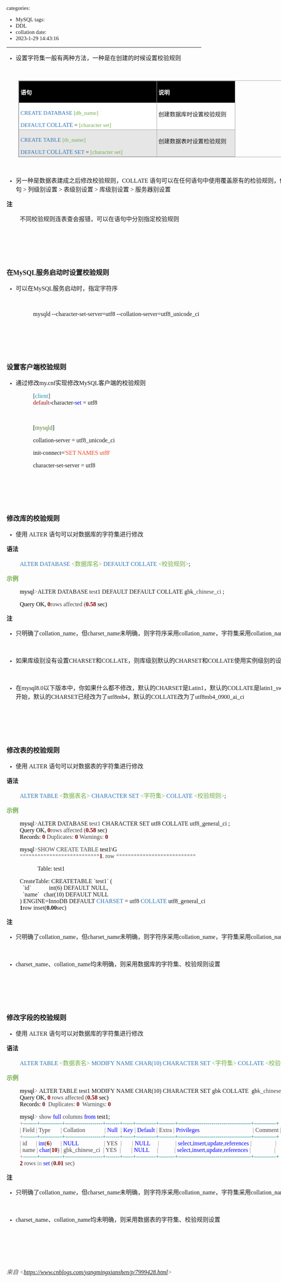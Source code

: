 categories:
- MySQL
tags:
- DDL
- collation
date:
- 2023-1-29 14:43:16
---

<body lang=zh-CN style='font-family:Calibri;font-size:11.0pt'>
<!--StartFragment-->

<div style='direction:ltr;border-width:100%'>

<div style='direction:ltr;margin-top:0in;margin-left:0in;width:9.3597in'>

<div style='direction:ltr;margin-top:0in;margin-left:0in;width:9.3597in'>

<ul type=disc style='direction:ltr;unicode-bidi:embed;margin-top:0in;
 margin-bottom:0in'>
 <li style='margin-top:0;margin-bottom:0;vertical-align:middle'><span
     style='font-family:"Microsoft YaHei UI";font-size:12.0pt'>设置字符集一般有两种方法，一种是在创建的时候设置校验规则</span></li>
</ul>

<p style='margin-left:.375in;font-family:SimSun;font-size:12.0pt'>&nbsp;</p>

<div style='direction:ltr'>

<table border=1 cellpadding=0 cellspacing=0 valign=top style='direction:ltr;
 border-collapse:collapse;border-style:solid;border-color:#A3A3A3;border-width:
 1pt;margin-left:.3333in' title="" summary="">
 <tr>
  <td style='border-style:solid;border-color:#A3A3A3;border-width:1pt;
  background-color:black;vertical-align:top;width:3.8in;padding:2.0pt 3.0pt 2.0pt 3.0pt'>
  <p style='font-family:"Microsoft YaHei UI";font-size:11.5pt;
  color:white'><span style='font-weight:bold'>语句</span></p>
  </td>
  <td style='border-style:solid;border-color:#A3A3A3;border-width:1pt;
  background-color:black;vertical-align:top;width:2.1118in;padding:2.0pt 3.0pt 2.0pt 3.0pt'>
  <p style='font-family:"Microsoft YaHei UI";font-size:11.5pt;
  color:white'><span style='font-weight:bold'>说明</span></p>
  </td>
 </tr>
 <tr>
  <td style='border-style:solid;border-color:#A3A3A3;border-width:1pt;
  background-color:white;vertical-align:top;width:3.8in;padding:2.0pt 3.0pt 2.0pt 3.0pt'>
  <p style='font-family:"Comic Sans MS";font-size:11.5pt'><span
  style='color:#2E75B5' lang=en-US>CREATE DATABASE</span><span lang=zh-CN> </span><span
  style='color:#70AD47' lang=en-US>[</span><span style='color:#70AD47'
  lang=zh-CN>db_name</span><span style='color:#70AD47' lang=en-US>]</span><span
  lang=zh-CN> </span></p>
  <p style='margin:0in'><span style='font-family:"Comic Sans MS";font-size:
  11.5pt;color:#2E75B5' lang=en-US>DEFAULT</span><span style='font-family:"Comic Sans MS";
  font-size:11.5pt;color:#2E75B5' lang=zh-CN> </span><span style='font-family:
  "Comic Sans MS";font-size:12.0pt;color:#2E75B5' lang=zh-CN>COLLATE</span><span
  style='font-family:"Comic Sans MS";font-size:11.5pt;color:#2E75B5'
  lang=en-US> </span><span style='font-family:"Comic Sans MS";font-size:11.5pt'
  lang=zh-CN>=</span><span style='font-family:"Comic Sans MS";font-size:11.5pt'
  lang=en-US> </span><span style='font-family:"Comic Sans MS";font-size:11.5pt;
  color:#70AD47' lang=en-US>[</span><span style='font-family:"Comic Sans MS";
  font-size:11.5pt;color:#70AD47' lang=zh-CN>character</span><span
  style='font-family:"Microsoft YaHei UI";font-size:11.5pt;color:#70AD47'
  lang=zh-CN>&nbsp;</span><span style='font-family:"Comic Sans MS";font-size:
  11.5pt;color:#70AD47' lang=en-US>set]</span></p>
  </td>
  <td style='border-style:solid;border-color:#A3A3A3;border-width:1pt;
  background-color:white;vertical-align:top;width:2.1118in;padding:2.0pt 3.0pt 2.0pt 3.0pt'>
  <p style='font-family:"Microsoft YaHei UI";font-size:11.5pt'>创建数据库时设置校验规则</p>
  </td>
 </tr>
 <tr>
  <td style='border-style:solid;border-color:#A3A3A3;border-width:1pt;
  background-color:#E7E6E6;vertical-align:top;width:3.8in;padding:2.0pt 3.0pt 2.0pt 3.0pt'>
  <p style='font-family:"Comic Sans MS";font-size:11.5pt'><span
  style='color:#2E75B5' lang=en-US>CREATE TABLE</span><span lang=zh-CN> </span><span
  style='color:#70AD47' lang=en-US>[t</span><span style='color:#70AD47'
  lang=zh-CN>b_name</span><span style='color:#70AD47' lang=en-US>]</span><span
  lang=zh-CN> </span></p>
  <p style='margin:0in'><span style='font-family:"Comic Sans MS";font-size:
  11.5pt;color:#2E75B5' lang=en-US>DEFAULT</span><span style='font-family:"Comic Sans MS";
  font-size:11.5pt;color:#2E75B5' lang=zh-CN> </span><span style='font-family:
  "Comic Sans MS";font-size:12.0pt;color:#2E75B5' lang=zh-CN>COLLATE</span><span
  style='font-family:"Comic Sans MS";font-size:11.5pt;color:#2E75B5'
  lang=en-US> SET </span><span style='font-family:"Comic Sans MS";font-size:
  11.5pt' lang=zh-CN>=</span><span style='font-family:"Comic Sans MS";
  font-size:11.5pt' lang=en-US> </span><span style='font-family:"Comic Sans MS";
  font-size:11.5pt;color:#70AD47' lang=en-US>[</span><span style='font-family:
  "Comic Sans MS";font-size:11.5pt;color:#70AD47' lang=zh-CN>character</span><span
  style='font-family:"Microsoft YaHei UI";font-size:11.5pt;color:#70AD47'
  lang=zh-CN>&nbsp;</span><span style='font-family:"Comic Sans MS";font-size:
  11.5pt;color:#70AD47' lang=en-US>set]</span></p>
  </td>
  <td style='border-style:solid;border-color:#A3A3A3;border-width:1pt;
  background-color:#E7E6E6;vertical-align:top;width:2.1118in;padding:2.0pt 3.0pt 2.0pt 3.0pt'>
  <p style='font-family:"Microsoft YaHei UI";font-size:11.5pt'>创建数据表时设置检验规则</p>
  </td>
 </tr>
</table>

</div>

<p style='margin-left:.375in;font-family:SimSun;font-size:12.0pt'
lang=en-US>&nbsp;</p>

<ul type=disc style='direction:ltr;unicode-bidi:embed;margin-top:0in;
 margin-bottom:0in'>
 <li style='margin-top:0;margin-bottom:0;vertical-align:middle'><span
     style='font-family:"Microsoft YaHei UI";font-size:12.0pt' lang=zh-CN>另一种是数据表建成之后修改校验规则，</span><span
     style='font-family:"Comic Sans MS";font-size:12.0pt' lang=en-US>C</span><span
     style='font-family:"Comic Sans MS";font-size:12.0pt' lang=zh-CN>OLLATE</span><span
     style='font-family:"Comic Sans MS";font-size:12.0pt' lang=en-US> </span><span
     style='font-family:"Microsoft YaHei UI";font-size:12.0pt' lang=zh-CN>语句可以在任何语句中使用覆盖原有的检验规则，优先级顺序是</span><span
     style='font-family:"Comic Sans MS";font-size:12.0pt' lang=zh-CN> SQL</span><span
     style='font-family:"Microsoft YaHei UI";font-size:12.0pt' lang=zh-CN>语句</span><span
     style='font-family:"Comic Sans MS";font-size:12.0pt' lang=zh-CN> &gt; </span><span
     style='font-family:"Microsoft YaHei UI";font-size:12.0pt' lang=zh-CN>列级别设置</span><span
     style='font-family:"Comic Sans MS";font-size:12.0pt' lang=zh-CN> &gt; </span><span
     style='font-family:"Microsoft YaHei UI";font-size:12.0pt' lang=zh-CN>表级别设置</span><span
     style='font-family:"Comic Sans MS";font-size:12.0pt' lang=zh-CN> &gt; </span><span
     style='font-family:"Microsoft YaHei UI";font-size:12.0pt' lang=zh-CN>库级别设置</span><span
     style='font-family:"Comic Sans MS";font-size:12.0pt' lang=zh-CN> &gt; </span><span
     style='font-family:"Microsoft YaHei UI";font-size:12.0pt' lang=zh-CN>服务器别设置</span></li>
</ul>

<p style='font-family:"Microsoft YaHei UI";font-size:12.0pt'><span
style='font-weight:bold'>注</span></p>

<p style='margin-left:.375in;font-family:"Microsoft YaHei UI";
font-size:12.0pt'>不同校验规则连表查会报错，可以在语句中分别指定校验规则</p>

<p style='margin-left:.375in;font-family:"Microsoft YaHei UI";
font-size:12.0pt'>&nbsp;</p>

<p style='font-family:"Comic Sans MS";font-size:12.0pt'>&nbsp;</p>

<p style='font-family:"Comic Sans MS";font-size:12.0pt'>&nbsp;</p>

<p style='font-size:13.5pt'><span style='font-weight:bold;
font-family:"Microsoft YaHei UI"'>在</span><span style='font-weight:bold;
font-family:"Comic Sans MS"'>MySQL</span><span style='font-weight:bold;
font-family:"Microsoft YaHei UI"'>服务启动时设置校验规则</span></p>

<ul type=disc style='direction:ltr;unicode-bidi:embed;margin-top:0in;
 margin-bottom:0in'>
 <li style='margin-top:0;margin-bottom:0;vertical-align:middle'><span
     style='font-family:"Microsoft YaHei UI";font-size:12.0pt'>可以在</span><span
     style='font-family:"Comic Sans MS";font-size:12.0pt'>MySQL</span><span
     style='font-family:"Microsoft YaHei UI";font-size:12.0pt'>服务启动时，指定字符序</span></li>
</ul>

<p style='margin-left:.75in;font-family:"Comic Sans MS";font-size:
12.0pt'>&nbsp;</p>

<p style='margin-left:.75in;font-family:"Comic Sans MS";font-size:
12.0pt'><span lang=zh-CN>mysqld --character-set-server=utf8</span><span
lang=en-US> </span><span lang=zh-CN>--collation-server=utf8_unicode_ci</span></p>

<p style='margin-left:.375in;font-family:"Comic Sans MS";font-size:
12.0pt'>&nbsp;</p>

<p style='font-family:"Comic Sans MS";font-size:12.0pt'>&nbsp;</p>

<p style='font-family:"Comic Sans MS";font-size:12.0pt'>&nbsp;</p>

<p style='font-family:"Microsoft YaHei UI";font-size:13.5pt'><span
style='font-weight:bold'>设置客户端校验规则</span></p>

<ul type=disc style='direction:ltr;unicode-bidi:embed;margin-top:0in;
 margin-bottom:0in'>
 <li style='margin-top:0;margin-bottom:0;vertical-align:middle'><span
     style='font-family:"Microsoft YaHei UI";font-size:12.0pt;color:#111111'>通过修改</span><span
     style='font-family:"Comic Sans MS";font-size:12.0pt;color:#111111'>my.cnf</span><span
     style='font-family:"Microsoft YaHei UI";font-size:12.0pt;color:#111111'>实现修改</span><span
     style='font-family:"Comic Sans MS";font-size:12.0pt;color:#111111'>MySQL</span><span
     style='font-family:"Microsoft YaHei UI";font-size:12.0pt;color:#111111'>客户端的校验规则</span></li>
</ul>

<p style='margin-left:.75in;font-family:"Comic Sans MS";font-size:
12.0pt'><span style='color:#444444' lang=zh-CN>[</span><span style='color:#2B91AF'
lang=zh-CN>client</span><span style='color:#444444' lang=zh-CN>]<br>
</span><span style='color:#A31515' lang=zh-CN>default</span><span lang=zh-CN>-character-</span><span
style='color:blue' lang=zh-CN>set</span><span style='color:blue' lang=en-US> </span><span
lang=zh-CN>=</span><span lang=en-US> </span><span lang=zh-CN>utf8</span></p>

<p style='margin-left:.75in;font-family:"Comic Sans MS";font-size:
12.0pt'>&nbsp;</p>

<p style='margin-left:.75in;font-family:"Comic Sans MS";font-size:
12.0pt'>[<span style='color:#538135'>mysqld</span>]</p>

<p style='margin-left:.75in;font-family:"Comic Sans MS";font-size:
12.0pt'>collation-server = utf8_unicode_ci</p>

<p style='margin-left:.75in;font-family:"Comic Sans MS";font-size:
12.0pt'>init-connect=<span style='color:#E84C22'>'SET NAMES utf8'</span></p>

<p style='margin-left:.75in;font-family:"Comic Sans MS";font-size:
12.0pt'>character-set-server = utf8</p>

<p style='margin-left:.75in;font-family:"Comic Sans MS";font-size:
12.0pt;color:#444444'>&nbsp;</p>

<p style='margin-left:.375in;font-family:"Comic Sans MS";font-size:
12.0pt'>&nbsp;</p>

<p style='margin-left:.375in;font-family:"Comic Sans MS";font-size:
12.0pt'>&nbsp;</p>

<p style='font-family:"Microsoft YaHei UI";font-size:13.5pt'><span
style='font-weight:bold'>修改库的校验规则</span></p>

<ul type=disc style='direction:ltr;unicode-bidi:embed;margin-top:0in;
 margin-bottom:0in'>
 <li style='margin-top:0;margin-bottom:0;vertical-align:middle'><span
     style='font-family:"Microsoft YaHei UI";font-size:12.0pt' lang=zh-CN>使用</span><span
     style='font-family:"Comic Sans MS";font-size:12.0pt' lang=en-US> ALTER </span><span
     style='font-family:"Microsoft YaHei UI";font-size:12.0pt' lang=zh-CN>语句可以对数据库的字符集进行修改</span></li>
</ul>

<p style='font-family:"Microsoft YaHei UI";font-size:12.0pt'><span
style='font-weight:bold'>语法</span></p>

<p style='margin-left:.375in;font-size:12.0pt'><span
style='font-family:"Comic Sans MS";color:#2E75B5' lang=en-US>ALTER DATABASE</span><span
style='font-family:"Comic Sans MS";color:#70AD47' lang=zh-CN> </span><span
style='font-family:"Comic Sans MS";color:#70AD47' lang=en-US>&lt;</span><span
style='font-family:"Microsoft YaHei UI";color:#70AD47' lang=zh-CN>数据库名</span><span
style='font-family:"Comic Sans MS";color:#70AD47' lang=en-US>&gt;</span><span
style='font-family:"Comic Sans MS"' lang=zh-CN> </span><span style='font-family:
"Comic Sans MS";color:#2E75B5' lang=en-US>DEFAULT</span><span style='font-family:
"Comic Sans MS";color:#2E75B5' lang=zh-CN> COLLATE </span><span
style='font-family:"Comic Sans MS";color:#70AD47' lang=en-US>&lt;</span><span
style='font-family:"Microsoft YaHei UI";color:#70AD47' lang=zh-CN>校验规则</span><span
style='font-family:"Comic Sans MS";color:#70AD47' lang=en-US>&gt;</span><span
style='font-family:"Comic Sans MS"' lang=zh-CN>;</span></p>

<p style='font-family:"Microsoft YaHei UI";font-size:12.0pt;
color:#70AD47'><span style='font-weight:bold'>示例</span></p>

<p style='margin-left:.375in;font-family:"Comic Sans MS";font-size:
12.0pt'><span style='color:black' lang=zh-CN>mysql</span><span
style='color:gray' lang=zh-CN>&gt;</span><span lang=en-US>ALTER DATABASE </span><span
lang=zh-CN>t</span><span style='color:#444444' lang=zh-CN>es</span><span
lang=zh-CN>t1 </span><span lang=en-US>DEFAULT</span><span lang=zh-CN> </span><span
lang=en-US>DEFAULT</span><span lang=zh-CN> COLLATE gbk</span><span
style='color:#444444' lang=zh-CN>_chinese_ci</span><span style='color:#444444'
lang=en-US> </span><span style='color:black' lang=zh-CN>;</span></p>

<p style='margin-left:.375in;font-family:"Comic Sans MS";font-size:
12.0pt'><span style='color:black'>Query OK, </span><span style='font-weight:
bold;color:maroon'>0</span><span style='color:#444444'>rows affected (</span><span
style='font-weight:bold;color:maroon'>0.58</span><span style='color:black'>
sec)</span></p>

<p style='font-family:"Microsoft YaHei UI";font-size:12.0pt'><span
style='font-weight:bold'>注</span></p>

<ul type=disc style='direction:ltr;unicode-bidi:embed;margin-top:0in;
 margin-bottom:0in'>
 <li style='margin-top:0;margin-bottom:0;vertical-align:middle'><span
     style='font-family:"Microsoft YaHei UI";font-size:12.0pt'>只明确了</span><span
     style='font-family:"Comic Sans MS";font-size:12.0pt'>collation_name</span><span
     style='font-family:"Microsoft YaHei UI";font-size:12.0pt'>，但</span><span
     style='font-family:"Comic Sans MS";font-size:12.0pt'>charset_name</span><span
     style='font-family:"Microsoft YaHei UI";font-size:12.0pt'>未明确，则字符序采用</span><span
     style='font-family:"Comic Sans MS";font-size:12.0pt'>collation_name</span><span
     style='font-family:"Microsoft YaHei UI";font-size:12.0pt'>，字符集采用</span><span
     style='font-family:"Comic Sans MS";font-size:12.0pt'>collation_name</span><span
     style='font-family:"Microsoft YaHei UI";font-size:12.0pt'>关联的字符集。</span></li>
</ul>

<p style='font-family:"Microsoft YaHei";font-size:12.0pt'>&nbsp;</p>

<ul type=disc style='direction:ltr;unicode-bidi:embed;margin-top:0in;
 margin-bottom:0in'>
 <li style='margin-top:0;margin-bottom:0;vertical-align:middle'><span
     style='font-family:"Microsoft YaHei UI";font-size:12.0pt'>如果库级别没有设置</span><span
     style='font-family:"Comic Sans MS";font-size:12.0pt'>CHARSET</span><span
     style='font-family:"Microsoft YaHei UI";font-size:12.0pt'>和</span><span
     style='font-family:"Comic Sans MS";font-size:12.0pt'>COLLATE</span><span
     style='font-family:"Microsoft YaHei UI";font-size:12.0pt'>，则库级别默认的</span><span
     style='font-family:"Comic Sans MS";font-size:12.0pt'>CHARSET</span><span
     style='font-family:"Microsoft YaHei UI";font-size:12.0pt'>和</span><span
     style='font-family:"Comic Sans MS";font-size:12.0pt'>COLLATE</span><span
     style='font-family:"Microsoft YaHei UI";font-size:12.0pt'>使用实例级别的设置。</span></li>
</ul>

<p style='margin-left:.375in;font-family:"Microsoft YaHei UI";
font-size:12.0pt'>&nbsp;</p>

<ul type=disc style='direction:ltr;unicode-bidi:embed;margin-top:0in;
 margin-bottom:0in'>
 <li style='margin-top:0;margin-bottom:0;vertical-align:middle'><span
     style='font-family:"Microsoft YaHei UI";font-size:12.0pt'>在</span><span
     style='font-family:"Comic Sans MS";font-size:12.0pt'>mysql8.0</span><span
     style='font-family:"Microsoft YaHei UI";font-size:12.0pt'>以下版本中，你如果什么都不修改，默认的</span><span
     style='font-family:"Comic Sans MS";font-size:12.0pt'>CHARSET</span><span
     style='font-family:"Microsoft YaHei UI";font-size:12.0pt'>是</span><span
     style='font-family:"Comic Sans MS";font-size:12.0pt'>Latin1</span><span
     style='font-family:"Microsoft YaHei UI";font-size:12.0pt'>，默认的</span><span
     style='font-family:"Comic Sans MS";font-size:12.0pt'>COLLATE</span><span
     style='font-family:"Microsoft YaHei UI";font-size:12.0pt'>是</span><span
     style='font-family:"Comic Sans MS";font-size:12.0pt'>latin1_swedish_ci</span><span
     style='font-family:"Microsoft YaHei UI";font-size:12.0pt'>。从</span><span
     style='font-family:"Comic Sans MS";font-size:12.0pt'>mysql8.0</span><span
     style='font-family:"Microsoft YaHei UI";font-size:12.0pt'>开始，默认的</span><span
     style='font-family:"Comic Sans MS";font-size:12.0pt'>CHARSET</span><span
     style='font-family:"Microsoft YaHei UI";font-size:12.0pt'>已经改为了</span><span
     style='font-family:"Comic Sans MS";font-size:12.0pt'>utf8mb4</span><span
     style='font-family:"Microsoft YaHei UI";font-size:12.0pt'>，默认的</span><span
     style='font-family:"Comic Sans MS";font-size:12.0pt'>COLLATE</span><span
     style='font-family:"Microsoft YaHei UI";font-size:12.0pt'>改为了</span><span
     style='font-family:"Comic Sans MS";font-size:12.0pt'>utf8mb4_0900_ai_ci</span></li>
</ul>

<p style='margin-left:.375in;font-family:"Comic Sans MS";font-size:
12.0pt;color:black'>&nbsp;</p>

<p style='font-family:"Comic Sans MS";font-size:12.0pt;color:black'>&nbsp;</p>

<p style='font-family:"Comic Sans MS";font-size:12.0pt'>&nbsp;</p>

<p style='font-family:"Microsoft YaHei UI";font-size:13.5pt'><span
style='font-weight:bold'>修改表的校验规则</span></p>

<ul type=disc style='direction:ltr;unicode-bidi:embed;margin-top:0in;
 margin-bottom:0in'>
 <li style='margin-top:0;margin-bottom:0;vertical-align:middle'><span
     style='font-family:"Microsoft YaHei UI";font-size:12.0pt' lang=zh-CN>使用</span><span
     style='font-family:"Comic Sans MS";font-size:12.0pt' lang=en-US> ALTER </span><span
     style='font-family:"Microsoft YaHei UI";font-size:12.0pt' lang=zh-CN>语句可以对数据表的字符集进行修改</span></li>
</ul>

<p style='font-family:"Microsoft YaHei UI";font-size:12.0pt'><span
style='font-weight:bold'>语法</span></p>

<p style='margin-left:.375in;font-size:12.0pt'><span
style='font-family:"Comic Sans MS";color:#2E75B5' lang=en-US>ALTER TABLE</span><span
style='font-family:"Comic Sans MS";color:#70AD47' lang=zh-CN> </span><span
style='font-family:"Comic Sans MS";color:#70AD47' lang=en-US>&lt;</span><span
style='font-family:"Microsoft YaHei UI";color:#70AD47' lang=zh-CN>数据表名</span><span
style='font-family:"Comic Sans MS";color:#70AD47' lang=en-US>&gt;</span><span
style='font-family:"Comic Sans MS";color:#2E75B5' lang=zh-CN> </span><span
style='font-family:"Comic Sans MS";color:#2E75B5' lang=en-US>CHARACTER SET </span><span
style='font-family:"Comic Sans MS";color:#70AD47' lang=en-US>&lt;</span><span
style='font-family:"Microsoft YaHei UI";color:#70AD47' lang=zh-CN>字符集</span><span
style='font-family:"Comic Sans MS";color:#70AD47' lang=en-US>&gt; </span><span
style='font-family:"Comic Sans MS";color:#2E75B5' lang=zh-CN>COLLATE</span><span
style='font-family:"Comic Sans MS";color:#2E75B5' lang=en-US> </span><span
style='font-family:"Comic Sans MS";color:#70AD47' lang=en-US>&lt;</span><span
style='font-family:"Microsoft YaHei UI";color:#70AD47' lang=zh-CN>校验规则</span><span
style='font-family:"Comic Sans MS";color:#70AD47' lang=en-US>&gt;</span><span
style='font-family:"Comic Sans MS"' lang=zh-CN>;</span></p>

<p style='font-family:"Microsoft YaHei UI";font-size:12.0pt;
color:#70AD47'><span style='font-weight:bold'>示例</span></p>

<p style='margin-left:.375in;font-family:"Comic Sans MS";font-size:
12.0pt'><span style='color:black' lang=zh-CN>mysql</span><span
style='color:gray' lang=zh-CN>&gt;</span><span lang=en-US>ALTER DATABASE </span><span
lang=zh-CN>t</span><span style='color:#444444' lang=zh-CN>est1 </span><span
lang=en-US>CHARACTER SET </span><span lang=zh-CN>utf8</span><span lang=en-US> </span><span
lang=zh-CN>COLLATE utf8_general_ci</span><span style='color:#444444'
lang=en-US> </span><span style='color:black' lang=zh-CN>;<br>
Query OK, </span><span style='font-weight:bold;color:maroon' lang=zh-CN>0</span><span
style='color:#444444' lang=zh-CN>rows affected (</span><span style='font-weight:
bold;color:maroon' lang=zh-CN>0.58</span><span style='color:black' lang=zh-CN>
sec)<br>
Records: </span><span style='font-weight:bold;color:maroon' lang=zh-CN>0</span><span
style='font-weight:bold;color:maroon' lang=en-US> </span><span
style='color:#444444' lang=zh-CN>Duplicates: </span><span style='font-weight:
bold;color:maroon' lang=zh-CN>0</span><span style='font-weight:bold;color:maroon'
lang=en-US> </span><span style='color:#444444' lang=zh-CN>Warnings: </span><span
style='font-weight:bold;color:maroon' lang=zh-CN>0</span></p>

<p style='margin-left:.375in;font-family:"Comic Sans MS";font-size:
12.0pt'><span style='color:black' lang=zh-CN>mysql</span><span
style='color:gray' lang=zh-CN>&gt;</span><span style='color:#444444'
lang=en-US>SHOW CREATE TABLE</span><span style='color:black' lang=zh-CN>
test1\G<br>
</span><span style='color:gray' lang=zh-CN>***************************</span><span
style='font-weight:bold;color:maroon' lang=zh-CN>1</span><span
style='color:#444444' lang=zh-CN>. row </span><span style='color:gray'
lang=zh-CN>***************************</span></p>

<p style='margin-left:.75in;font-family:"Comic Sans MS";font-size:
12.0pt'><span lang=en-US><span style='mso-spacerun:yes'>   </span></span><span
lang=zh-CN>Table: test1</span></p>

<p style='margin-left:.375in;font-family:"Comic Sans MS";font-size:
12.0pt'><span lang=zh-CN>CreateTable: CREATETABLE `test1` (<br>
<span style='mso-spacerun:yes'>  </span>`id` </span><span lang=en-US><span
style='mso-spacerun:yes'>           </span></span><span lang=zh-CN>int(6)
DEFAULT</span><span lang=en-US> </span><span lang=zh-CN>NULL,<br>
<span style='mso-spacerun:yes'>  </span>`name`</span><span lang=en-US><span
style='mso-spacerun:yes'>  </span></span><span lang=zh-CN><span
style='mso-spacerun:yes'> </span>char(10) DEFAULT</span><span lang=en-US> </span><span
lang=zh-CN>NULL<br>
) ENGINE=InnoDB DEFAULT</span><span lang=en-US> </span><span style='color:#2E75B5'
lang=zh-CN>CHARSET</span><span lang=en-US> </span><span lang=zh-CN>=</span><span
lang=en-US> </span><span lang=zh-CN>utf8 </span><span style='color:#2E75B5'
lang=zh-CN>COLLATE</span><span lang=zh-CN> utf8_general_ci<br>
</span><span style='font-weight:bold' lang=zh-CN>1</span><span lang=zh-CN>row inset(</span><span
style='font-weight:bold' lang=zh-CN>0.00</span><span lang=zh-CN>sec)</span></p>

<p style='font-family:"Microsoft YaHei UI";font-size:12.0pt'><span
style='font-weight:bold'>注</span></p>

<ul type=disc style='direction:ltr;unicode-bidi:embed;margin-top:0in;
 margin-bottom:0in'>
 <li style='margin-top:0;margin-bottom:0;vertical-align:middle'><span
     style='font-family:"Microsoft YaHei UI";font-size:12.0pt'>只明确了</span><span
     style='font-family:"Comic Sans MS";font-size:12.0pt'>collation_name</span><span
     style='font-family:"Microsoft YaHei UI";font-size:12.0pt'>，但</span><span
     style='font-family:"Comic Sans MS";font-size:12.0pt'>charset_name</span><span
     style='font-family:"Microsoft YaHei UI";font-size:12.0pt'>未明确，则字符序采用</span><span
     style='font-family:"Comic Sans MS";font-size:12.0pt'>collation_name</span><span
     style='font-family:"Microsoft YaHei UI";font-size:12.0pt'>，字符集采用</span><span
     style='font-family:"Comic Sans MS";font-size:12.0pt'>collation_name</span><span
     style='font-family:"Microsoft YaHei UI";font-size:12.0pt'>关联的字符集。</span></li>
</ul>

<p style='font-family:"Microsoft YaHei";font-size:12.0pt'>&nbsp;</p>

<ul type=disc style='direction:ltr;unicode-bidi:embed;margin-top:0in;
 margin-bottom:0in'>
 <li style='margin-top:0;margin-bottom:0;vertical-align:middle'><span
     style='font-family:"Comic Sans MS";font-size:12.0pt'>charset_name</span><span
     style='font-family:"Microsoft YaHei";font-size:12.0pt'>、</span><span
     style='font-family:"Comic Sans MS";font-size:12.0pt'>collation_name</span><span
     style='font-family:"Microsoft YaHei";font-size:12.0pt'>均未明确，则采用数据库的字符集、校验规则设置</span></li>
</ul>

<p style='font-family:"Microsoft YaHei UI";font-size:12.0pt;
color:#70AD47'>&nbsp;</p>

<p style='margin-left:.375in;font-family:"Microsoft YaHei UI";
font-size:12.0pt;color:#70AD47'>&nbsp;</p>

<p style='font-family:"Comic Sans MS";font-size:12.0pt'>&nbsp;</p>

<p style='font-family:"Microsoft YaHei UI";font-size:13.5pt'><span
style='font-weight:bold'>修改字段的校验规则</span></p>

<ul type=disc style='direction:ltr;unicode-bidi:embed;margin-top:0in;
 margin-bottom:0in'>
 <li style='margin-top:0;margin-bottom:0;vertical-align:middle'><span
     style='font-family:"Microsoft YaHei UI";font-size:12.0pt' lang=zh-CN>使用</span><span
     style='font-family:"Comic Sans MS";font-size:12.0pt' lang=en-US> ALTER </span><span
     style='font-family:"Microsoft YaHei UI";font-size:12.0pt' lang=zh-CN>语句可以对数据库的字符集进行修改</span></li>
</ul>

<p style='font-family:"Microsoft YaHei UI";font-size:12.0pt'><span
style='font-weight:bold'>语法</span></p>

<p style='margin-left:.375in;font-size:12.0pt'><span
style='font-family:"Comic Sans MS";color:#2E75B5' lang=en-US>ALTER TABLE </span><span
style='font-family:"Comic Sans MS";color:#70AD47' lang=en-US>&lt;</span><span
style='font-family:"Microsoft YaHei UI";color:#70AD47' lang=zh-CN>数据表名</span><span
style='font-family:"Comic Sans MS";color:#70AD47' lang=en-US>&gt;</span><span
style='font-family:"Comic Sans MS"' lang=zh-CN> </span><span style='font-family:
"Comic Sans MS";color:#2E75B5' lang=en-US>MODIFY</span><span style='font-family:
"Comic Sans MS";color:#2E75B5' lang=zh-CN> </span><span style='font-family:
"Comic Sans MS";color:#2E75B5' lang=en-US>NAME CHAR(10) CHARACTER SET</span><span
style='font-family:"Comic Sans MS"' lang=zh-CN> </span><span style='font-family:
"Comic Sans MS";color:#70AD47' lang=en-US>&lt;</span><span style='font-family:
"Microsoft YaHei UI";color:#70AD47' lang=zh-CN>字符集</span><span
style='font-family:"Comic Sans MS";color:#70AD47' lang=en-US>&gt; </span><span
style='font-family:"Comic Sans MS";color:#2E75B5' lang=zh-CN>COLLATE</span><span
style='font-family:"Comic Sans MS";color:#2E75B5' lang=en-US> </span><span
style='font-family:"Comic Sans MS";color:#70AD47' lang=en-US>&lt;</span><span
style='font-family:"Microsoft YaHei UI";color:#70AD47' lang=zh-CN>校验规则</span><span
style='font-family:"Comic Sans MS";color:#70AD47' lang=en-US>&gt;</span><span
style='font-family:"Comic Sans MS"' lang=zh-CN>;</span></p>

<p style='font-family:"Microsoft YaHei UI";font-size:12.0pt;
color:#70AD47'><span style='font-weight:bold'>示例</span></p>

<p style='margin-left:.375in;font-family:"Comic Sans MS";font-size:
12.0pt'><span style='color:black' lang=zh-CN>mysql</span><span
style='color:gray' lang=zh-CN>&gt; </span><span lang=en-US>ALTER TABLE</span><span
lang=zh-CN> test1 </span><span lang=en-US>MODIFY</span><span lang=zh-CN> </span><span
lang=en-US>NAME CHAR(10) CHARACTER SET</span><span lang=zh-CN> gbk</span><span
lang=en-US> </span><span lang=zh-CN>COLLATE</span><span lang=en-US> </span><span
lang=zh-CN><span style='mso-spacerun:yes'> </span>gb</span><span
style='color:#444444' lang=zh-CN>k_chinese_ci</span><span style='color:black'
lang=zh-CN>;<br>
Query OK, </span><span style='font-weight:bold;color:maroon' lang=zh-CN>0</span><span
style='color:#444444' lang=zh-CN> rows affected (</span><span style='font-weight:
bold;color:maroon' lang=zh-CN>0.58</span><span style='color:black' lang=zh-CN>
sec)<br>
Records: </span><span style='font-weight:bold;color:maroon' lang=zh-CN>0</span><span
style='color:#444444' lang=zh-CN><span style='mso-spacerun:yes'> 
</span>Duplicates: </span><span style='font-weight:bold;color:maroon'
lang=zh-CN>0</span><span style='color:#444444' lang=zh-CN><span
style='mso-spacerun:yes'>  </span>Warnings: </span><span style='font-weight:
bold;color:maroon' lang=zh-CN>0</span></p>

<p style='margin-left:.375in;font-family:"Comic Sans MS";font-size:
12.0pt'><span style='color:black' lang=zh-CN>mysql</span><span
style='color:gray' lang=zh-CN>&gt;</span><span style='color:#444444'
lang=zh-CN> show </span><span style='color:blue' lang=zh-CN>full</span><span
style='color:#444444' lang=zh-CN> columns </span><span style='color:blue'
lang=zh-CN>from</span><span style='color:black' lang=zh-CN> test1;<br>
</span><span style='color:gray' lang=zh-CN>+</span><span style='color:teal'
lang=zh-CN>-------+-----------+-------------------+-------+-----+----------+--------+-------------------------------------+-----------+</span><span
style='color:#444444' lang=zh-CN><br>
</span><span style='color:gray' lang=zh-CN>|</span><span style='color:#444444'
lang=zh-CN> Field </span><span style='color:gray' lang=zh-CN>|</span><span
style='color:#444444' lang=zh-CN> Type<span style='mso-spacerun:yes'>   
</span></span><span style='color:#444444' lang=en-US><span
style='mso-spacerun:yes'>  </span></span><span style='color:#444444'
lang=zh-CN><span style='mso-spacerun:yes'> </span></span><span
style='color:gray' lang=zh-CN>|</span><span style='color:#444444' lang=zh-CN>
Collation<span style='mso-spacerun:yes'>     </span></span><span
style='color:#444444' lang=en-US><span style='mso-spacerun:yes'>       </span></span><span
style='color:#444444' lang=zh-CN><span style='mso-spacerun:yes'> </span></span><span
style='color:gray' lang=zh-CN>| </span><span style='color:blue' lang=zh-CN>Null</span><span
style='color:blue' lang=en-US> </span><span style='color:#444444' lang=zh-CN><span
style='mso-spacerun:yes'> </span></span><span style='color:gray' lang=zh-CN>| </span><span
style='color:blue' lang=zh-CN>Key </span><span style='color:gray' lang=zh-CN>| </span><span
style='color:blue' lang=zh-CN>Default </span><span style='color:gray'
lang=zh-CN>|</span><span style='color:#444444' lang=zh-CN> Extra </span><span
style='color:gray' lang=zh-CN>| </span><span style='color:blue' lang=zh-CN>Privileges</span><span
style='color:#444444' lang=zh-CN><span style='mso-spacerun:yes'>               
</span></span><span style='color:#444444' lang=en-US><span
style='mso-spacerun:yes'>         </span></span><span style='color:#444444'
lang=zh-CN><span style='mso-spacerun:yes'>   </span></span><span
style='color:#444444' lang=en-US><span style='mso-spacerun:yes'>     </span></span><span
style='color:#444444' lang=zh-CN><span style='mso-spacerun:yes'>   </span></span><span
style='color:gray' lang=zh-CN>|</span><span style='color:#444444' lang=zh-CN>
Comment </span><span style='color:gray' lang=zh-CN>|</span><span
style='color:#444444' lang=zh-CN><br>
</span><span style='color:gray' lang=zh-CN>+</span><span style='color:teal'
lang=zh-CN>-------+-----------+-------------------+-------+-----+----------+--------+-------------------------------------+-----------+</span><span
style='color:#444444' lang=zh-CN><br>
</span><span style='color:gray' lang=zh-CN>|</span><span style='color:#444444'
lang=zh-CN> id<span style='mso-spacerun:yes'>    </span></span><span
style='color:#444444' lang=en-US><span style='mso-spacerun:yes'>  </span></span><span
style='color:gray' lang=zh-CN>| </span><span style='color:blue' lang=zh-CN>int</span><span
style='color:#444444' lang=zh-CN>(</span><span style='font-weight:bold;
color:maroon' lang=zh-CN>6</span><span style='color:#444444' lang=zh-CN>)<span
style='mso-spacerun:yes'>  </span></span><span style='color:#444444'
lang=en-US><span style='mso-spacerun:yes'>   </span></span><span
style='color:#444444' lang=zh-CN><span style='mso-spacerun:yes'> </span></span><span
style='color:gray' lang=zh-CN>| </span><span style='color:blue' lang=zh-CN>NULL</span><span
style='color:#444444' lang=zh-CN><span style='mso-spacerun:yes'>        </span></span><span
style='color:#444444' lang=en-US><span style='mso-spacerun:yes'>     </span></span><span
style='color:#444444' lang=zh-CN><span style='mso-spacerun:yes'>  </span></span><span
style='color:#444444' lang=en-US><span style='mso-spacerun:yes'> </span></span><span
style='color:#444444' lang=zh-CN><span style='mso-spacerun:yes'> </span></span><span
style='color:gray' lang=zh-CN>|</span><span style='color:#444444' lang=zh-CN>
YES<span style='mso-spacerun:yes'>  </span></span><span style='color:gray'
lang=zh-CN>|</span><span style='color:#444444' lang=zh-CN><span
style='mso-spacerun:yes'>   </span></span><span style='color:#444444'
lang=en-US><span style='mso-spacerun:yes'>  </span></span><span
style='color:#444444' lang=zh-CN><span style='mso-spacerun:yes'>  </span></span><span
style='color:gray' lang=zh-CN>| </span><span style='color:blue' lang=zh-CN>NULL</span><span
style='color:#444444' lang=zh-CN><span style='mso-spacerun:yes'>   </span></span><span
style='color:#444444' lang=en-US><span style='mso-spacerun:yes'> </span></span><span
style='color:#444444' lang=zh-CN><span style='mso-spacerun:yes'> </span></span><span
style='color:gray' lang=zh-CN>|</span><span style='color:#444444' lang=zh-CN><span
style='mso-spacerun:yes'>   </span></span><span style='color:#444444'
lang=en-US><span style='mso-spacerun:yes'>   </span></span><span
style='color:#444444' lang=zh-CN><span style='mso-spacerun:yes'>  </span></span><span
style='color:#444444' lang=en-US><span style='mso-spacerun:yes'> </span></span><span
style='color:#444444' lang=zh-CN><span style='mso-spacerun:yes'>  </span></span><span
style='color:gray' lang=zh-CN>| </span><span style='color:blue' lang=zh-CN>select</span><span
style='color:#444444' lang=zh-CN>,</span><span style='color:blue' lang=zh-CN>insert</span><span
style='color:#444444' lang=zh-CN>,</span><span style='color:blue' lang=zh-CN>update</span><span
style='color:#444444' lang=zh-CN>,</span><span style='color:blue' lang=zh-CN>references
</span><span style='color:gray' lang=zh-CN>|</span><span style='color:#444444'
lang=zh-CN><span style='mso-spacerun:yes'>       </span></span><span
style='color:#444444' lang=en-US><span style='mso-spacerun:yes'>       </span></span><span
style='color:#444444' lang=zh-CN><span style='mso-spacerun:yes'>  </span></span><span
style='color:gray' lang=zh-CN>|</span><span style='color:#444444' lang=zh-CN><br>
</span><span style='color:gray' lang=zh-CN>|</span><span style='color:#444444'
lang=zh-CN> name </span><span style='color:gray' lang=zh-CN>| </span><span
style='color:blue' lang=zh-CN>char</span><span style='color:#444444'
lang=zh-CN>(</span><span style='font-weight:bold;color:maroon' lang=zh-CN>10</span><span
style='color:#444444' lang=zh-CN>) </span><span style='color:gray' lang=zh-CN>|</span><span
style='color:#444444' lang=zh-CN> gbk_chinese_ci</span><span style='color:#444444'
lang=en-US> </span><span style='color:#444444' lang=zh-CN><span
style='mso-spacerun:yes'> </span></span><span style='color:gray' lang=zh-CN>|</span><span
style='color:#444444' lang=zh-CN> YES<span style='mso-spacerun:yes'>  </span></span><span
style='color:gray' lang=zh-CN>|</span><span style='color:#444444' lang=zh-CN><span
style='mso-spacerun:yes'>    </span></span><span style='color:#444444'
lang=en-US><span style='mso-spacerun:yes'>  </span></span><span
style='color:#444444' lang=zh-CN><span style='mso-spacerun:yes'> </span></span><span
style='color:gray' lang=zh-CN>| </span><span style='color:blue' lang=zh-CN>NULL</span><span
style='color:#444444' lang=zh-CN><span style='mso-spacerun:yes'>   </span></span><span
style='color:#444444' lang=en-US><span style='mso-spacerun:yes'> </span></span><span
style='color:#444444' lang=zh-CN><span style='mso-spacerun:yes'> </span></span><span
style='color:gray' lang=zh-CN>|</span><span style='color:#444444' lang=zh-CN><span
style='mso-spacerun:yes'>      </span></span><span style='color:#444444'
lang=en-US><span style='mso-spacerun:yes'>   </span></span><span
style='color:#444444' lang=zh-CN><span style='mso-spacerun:yes'> </span></span><span
style='color:#444444' lang=en-US><span style='mso-spacerun:yes'> </span></span><span
style='color:gray' lang=zh-CN>| </span><span style='color:blue' lang=zh-CN>select</span><span
style='color:#444444' lang=zh-CN>,</span><span style='color:blue' lang=zh-CN>insert</span><span
style='color:#444444' lang=zh-CN>,</span><span style='color:blue' lang=zh-CN>update</span><span
style='color:#444444' lang=zh-CN>,</span><span style='color:blue' lang=zh-CN>references
</span><span style='color:gray' lang=zh-CN>|</span><span style='color:#444444'
lang=zh-CN><span style='mso-spacerun:yes'>         </span></span><span
style='color:#444444' lang=en-US><span style='mso-spacerun:yes'>       </span></span><span
style='color:gray' lang=zh-CN>|</span><span style='color:#444444' lang=zh-CN><br>
</span><span style='color:gray' lang=zh-CN>+</span><span style='color:teal'
lang=zh-CN>-------+-----------+-------------------+-------+-----+----------+--------+-------------------------------------+-----------+</span><span
style='color:#444444' lang=zh-CN><br>
</span><span style='font-weight:bold;color:maroon' lang=zh-CN>2</span><span
style='color:#444444' lang=zh-CN> rows </span><span style='color:gray'
lang=zh-CN>in </span><span style='color:blue' lang=zh-CN>set</span><span
style='color:#444444' lang=zh-CN> (</span><span style='font-weight:bold;
color:maroon' lang=zh-CN>0.01</span><span style='color:#444444' lang=zh-CN>
sec)</span></p>

<p style='font-family:"Microsoft YaHei UI";font-size:12.0pt'><span
style='font-weight:bold'>注</span></p>

<ul type=disc style='direction:ltr;unicode-bidi:embed;margin-top:0in;
 margin-bottom:0in'>
 <li style='margin-top:0;margin-bottom:0;vertical-align:middle'><span
     style='font-family:"Microsoft YaHei UI";font-size:12.0pt'>只明确了</span><span
     style='font-family:"Comic Sans MS";font-size:12.0pt'>collation_name</span><span
     style='font-family:"Microsoft YaHei UI";font-size:12.0pt'>，但</span><span
     style='font-family:"Comic Sans MS";font-size:12.0pt'>charset_name</span><span
     style='font-family:"Microsoft YaHei UI";font-size:12.0pt'>未明确，则字符序采用</span><span
     style='font-family:"Comic Sans MS";font-size:12.0pt'>collation_name</span><span
     style='font-family:"Microsoft YaHei UI";font-size:12.0pt'>，字符集采用</span><span
     style='font-family:"Comic Sans MS";font-size:12.0pt'>collation_name</span><span
     style='font-family:"Microsoft YaHei UI";font-size:12.0pt'>关联的字符集。</span></li>
</ul>

<p style='font-family:"Microsoft YaHei";font-size:12.0pt'>&nbsp;</p>

<ul type=disc style='direction:ltr;unicode-bidi:embed;margin-top:0in;
 margin-bottom:0in'>
 <li style='margin-top:0;margin-bottom:0;vertical-align:middle'><span
     style='font-family:"Comic Sans MS";font-size:12.0pt'>charset_name</span><span
     style='font-family:"Microsoft YaHei";font-size:12.0pt'>、</span><span
     style='font-family:"Comic Sans MS";font-size:12.0pt'>collation_name</span><span
     style='font-family:"Microsoft YaHei";font-size:12.0pt'>均未明确，则采用数据表的字符集、校验规则设置</span></li>
</ul>

<p style='font-family:"Comic Sans MS";font-size:12.0pt'>&nbsp;</p>

<p style='margin-left:.375in;font-family:"Comic Sans MS";font-size:
12.0pt'>&nbsp;</p>

<p style='margin-left:.375in;font-family:"Comic Sans MS";font-size:
12.0pt'>&nbsp;</p>

<p><cite style='font-size:12.0pt;color:#595959'><span
style='font-family:"Microsoft YaHei UI"'>来自</span><span style='font-family:
"Comic Sans MS"'> &lt;</span><a
href="https://www.cnblogs.com/yangmingxianshen/p/7999428.html"><span
style='font-family:"Comic Sans MS"'>https://www.cnblogs.com/yangmingxianshen/p/7999428.html</span></a><span
style='font-family:"Comic Sans MS"'>&gt; </span></cite></p>

</div>

</div>

</div>

<!--EndFragment-->
</body>